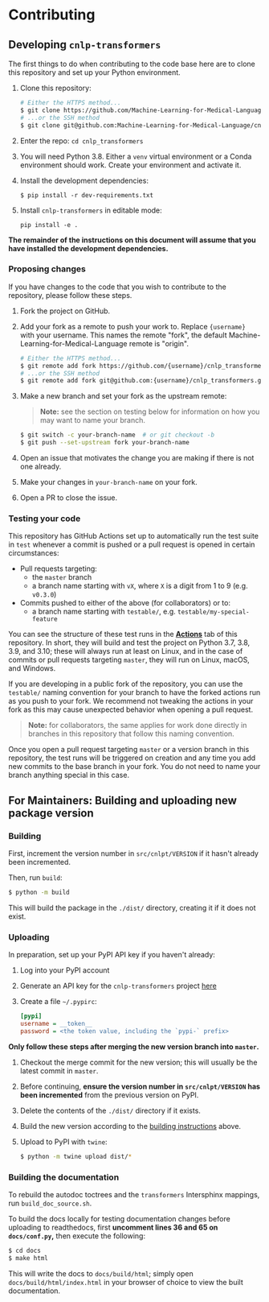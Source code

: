 # Contributing

## Developing `cnlp-transformers`

The first things to do when contributing to the code base here are to
clone this repository and set up your Python environment.

1. Clone this repository:
   ```sh
   # Either the HTTPS method...
   $ git clone https://github.com/Machine-Learning-for-Medical-Language/cnlp_transformers.git
   # ...or the SSH method
   $ git clone git@github.com:Machine-Learning-for-Medical-Language/cnlp_transformers.git
   ```

2. Enter the repo: `cd cnlp_transformers`

3. You will need Python 3.8. Either a `venv` virtual environment or a
   Conda environment should work. Create your environment and activate 
   it.

4. Install the development dependencies: 
   ```
   $ pip install -r dev-requirements.txt
   ```

5. Install `cnlp-transformers` in editable mode: 
   ```
   pip install -e .
   ```

**The remainder of the instructions on this document will assume that
you have installed the development dependencies.**

### Proposing changes

If you have changes to the code that you wish to contribute to the
repository, please follow these steps.

1. Fork the project on GitHub.

2. Add your fork as a remote to push your work to. Replace
   `{username}` with your username. This names the remote "fork", the
   default Machine-Learning-for-Medical-Language remote is "origin".
   ```sh
   # Either the HTTPS method...
   $ git remote add fork https://github.com/{username}/cnlp_transformers.git
   # ...or the SSH method
   $ git remote add fork git@github.com:{username}/cnlp_transformers.git
   ```

3. Make a new branch and set your fork as the upstream remote:
   > **Note:** see the section on testing below for information 
   > on how you may want to name your branch.
   ```sh
   $ git switch -c your-branch-name  # or git checkout -b
   $ git push --set-upstream fork your-branch-name
   ```

4. Open an issue that motivates the change you are making if there is
   not one already.

5. Make your changes in `your-branch-name` on your fork.

6. Open a PR to close the issue.

### Testing your code

This repository has GitHub Actions set up to automatically run the test 
suite in `test` whenever a commit is pushed or a pull request is opened 
in certain circumstances:

* Pull requests targeting:
  * the `master` branch
  * a branch name starting with `vX`, where `X` is a digit 
  from 1 to 9 (e.g. `v0.3.0`)
* Commits pushed to either of the above (for collaborators) or to:
  * a branch name starting with `testable/`, e.g. `testable/my-special-feature`

You can see the structure of these test runs in the 
[**Actions**](https://github.com/Machine-Learning-for-Medical-Language/cnlp_transformers/actions) 
tab of this repository. In short, they will build and test the project
on Python 3.7, 3.8, 3.9, and 3.10; these will always run at least on 
Linux, and in the case of commits or pull requests targeting `master`,
they will run on Linux, macOS, and Windows.

If you are developing in a public fork of the repository, you can use 
the `testable/` naming convention for your branch to have the forked 
actions run as you push to your fork. We recommend not tweaking the 
actions in your fork as this may cause unexpected behavior when opening
a pull request.

> **Note:** for collaborators, the same applies for work done directly 
> in branches in this repository that follow this naming convention.

Once you open a pull request targeting `master` or a version branch in
this repository, the test runs will be triggered on creation and any 
time you add new commits to the base branch in your fork. You do not
need to name your branch anything special in this case.

## For Maintainers: Building and uploading new package version

### Building

First, increment the version number in `src/cnlpt/VERSION` if it hasn't
already been incremented.

Then, run `build`:

```sh
$ python -m build
```

This will build the package in the `./dist/` directory, creating it if
it does not exist.

### Uploading

In preparation, set up your PyPI API key if you haven't already:

1. Log into your PyPI account

2. Generate an API key for the `cnlp-transformers` project
   [here](https://pypi.org/manage/account/#api-tokens)

3. Create a file `~/.pypirc`:
   ```cfg
   [pypi]
   username = __token__
   password = <the token value, including the `pypi-` prefix>
   ```

**Only follow these steps after merging the new version branch into 
`master`.**

1. Checkout the merge commit for the new version; this will usually
   be the latest commit in `master`.

2. Before continuing, **ensure the version number in `src/cnlpt/VERSION`
   has been incremented** from the previous version on PyPI.

3. Delete the contents of the `./dist/` directory if it exists.

4. Build the new version according to the
   [building instructions](#Building) above.

5. Upload to PyPI with `twine`:
   ```sh
   $ python -m twine upload dist/*
   ```

### Building the documentation

To rebuild the autodoc toctrees and the `transformers` Intersphinx 
mappings, run `build_doc_source.sh`.

To build the docs locally for testing documentation changes before 
uploading to readthedocs, first **uncomment lines 36 and 65 on 
`docs/conf.py`,** then execute the following:

```sh
$ cd docs
$ make html
```

This will write the docs to `docs/build/html`; simply open 
`docs/build/html/index.html` in your browser of choice to view the 
built documentation.
